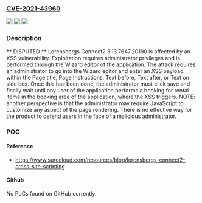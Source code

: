 ### [CVE-2021-43960](https://cve.mitre.org/cgi-bin/cvename.cgi?name=CVE-2021-43960)
![](https://img.shields.io/static/v1?label=Product&message=n%2Fa&color=blue)
![](https://img.shields.io/static/v1?label=Version&message=n%2Fa&color=blue)
![](https://img.shields.io/static/v1?label=Vulnerability&message=n%2Fa&color=brighgreen)

### Description

** DISPUTED ** Lorensbergs Connect2 3.13.7647.20190 is affected by an XSS vulnerability. Exploitation requires administrator privileges and is performed through the Wizard editor of the application. The attack requires an administrator to go into the Wizard editor and enter an XSS payload within the Page title, Page Instructions, Text before, Text after, or Text on side box. Once this has been done, the administrator must click save and finally wait until any user of the application performs a booking for rental items in the booking area of the application, where the XSS triggers. NOTE: another perspective is that the administrator may require JavaScript to customize any aspect of the page rendering. There is no effective way for the product to defend users in the face of a malicious administrator.

### POC

#### Reference
- https://www.surecloud.com/resources/blog/lorensbergs-connect2-cross-site-scripting

#### Github
No PoCs found on GitHub currently.

